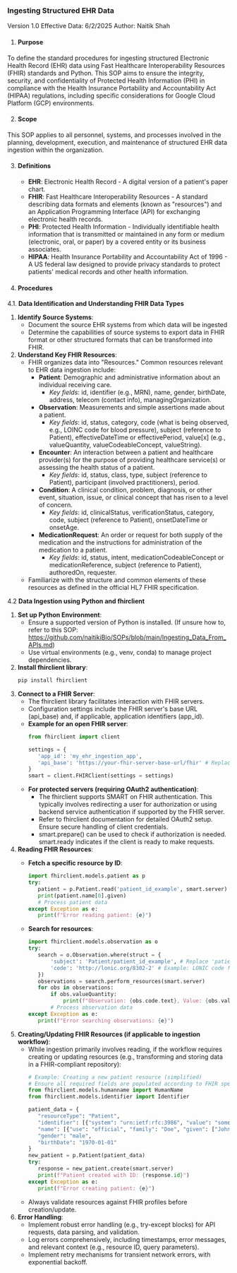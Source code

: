 ### Ingesting Structured EHR Data
Version 1.0 Effective Data: 6/2/2025 Author: Naitik Shah

1.  #### Purpose
To define the standard procedures for ingesting structured Electronic Health Record (EHR) data using Fast Healthcare Interoperability Resources (FHIR) standards and Python. This SOP aims to ensure the integrity, security, and confidentiality of Protected Health Information (PHI) in compliance with the Health Insurance Portability and Accountability Act (HIPAA) regulations, including specific considerations for Google Cloud Platform (GCP) environments.

2. #### Scope
This SOP applies to all personnel, systems, and processes involved in the planning, development, execution, and maintenance of structured EHR data ingestion within the organization.

3. #### Definitions
	- **EHR**: Electronic Health Record - A digital version of a patient's paper chart.
	- **FHIR**: Fast Healthcare Interoperability Resources - A standard describing data formats and elements (known as "resources") and an Application Programming Interface (API) for exchanging electronic health records.
	- **PHI**: Protected Health Information - Individually identifiable health information that is transmitted or maintained in any form or medium (electronic, oral, or paper) by a covered entity or its business associates.
	- **HIPAA**: Health Insurance Portability and Accountability Act of 1996 - A US federal law designed to provide privacy standards to protect patients' medical records and other health information.

4. #### Procedures
4.1. **Data Identification and Understanding FHIR Data Types**
1. **Identify Source Systems**:
   - Document the source EHR systems from which data will be ingested
   - Determine the capabilities of source systems to export data in FHIR format or other structured formats that can be transformed into FHIR.
2. **Understand Key FHIR Resources**:
   - FHIR organizes data into "Resources." Common resources relevant to EHR data ingestion include:
     - **Patient**: Demographic and administrative information about an individual receiving care.
       - _Key fields_: id, identifier (e.g., MRN), name, gender, birthDate, address, telecom (contact info), managingOrganization.
     - **Observation**: Measurements and simple assertions made about a patient.
       - _Key fields_: id, status, category, code (what is being observed, e.g., LOINC code for blood pressure), subject (reference to Patient), effectiveDateTime or effectivePeriod, value[x] (e.g., valueQuantity, valueCodeableConcept, valueString).
     - **Encounter**: An interaction between a patient and healthcare provider(s) for the purpose of providing healthcare service(s) or assessing the health status of a patient.
       - _Key fields_: id, status, class, type, subject (reference to Patient), participant (involved practitioners), period.
     - **Condition**: A clinical condition, problem, diagnosis, or other event, situation, issue, or clinical concept that has risen to a level of concern.
       - _Key fields_: id, clinicalStatus, verificationStatus, category, code, subject (reference to Patient), onsetDateTime or onsetAge.
     - **MedicationRequest**: An order or request for both supply of the medication and the instructions for administration of the medication to a patient.
       - _Key fields_: id, status, intent, medicationCodeableConcept or medicationReference, subject (reference to Patient), authoredOn, requester.
   - Familiarize with the structure and common elements of these resources as defined in the official HL7 FHIR specification.

4.2 **Data Ingestion using Python and fhirclient**
1. **Set up Python Environment**:
   - Ensure a supported version of Python is installed. (If unsure how to, refer to this SOP: https://github.com/naitikiBio/SOPs/blob/main/Ingesting_Data_From_APIs.md)
   - Use virtual environments (e.g., venv, conda) to manage project dependencies.
2. **Install fhirclient library**:
   ```bash
   pip install fhirclient
   ```
3. **Connect to a FHIR Server**:
   - The fhirclient library facilitates interaction with FHIR servers.
   - Configuration settings include the FHIR server's base URL (api_base) and, if applicable, application identifiers (app_id).
   - **Example for an open FHIR server**:
     ```python
     from fhirclient import client

     settings = {
     	'app_id': 'my_ehr_ingestion_app',
     	'api_base': 'https://your-fhir-server-base-url/fhir' # Replace with actual FHIR server URL
     }
     smart = client.FHIRClient(settings = settings)
     ```
   - **For protected servers (requiring OAuth2 authentication)**:
     - The fhirclient supports SMART on FHIR authentication. This typically involves redirecting a user for authorization or using backend service authentication if supported by the FHIR server.
     - Refer to fhirclient documentation for detailed OAuth2 setup. Ensure secure handling of client credentials.
     - smart.prepare() can be used to check if authorization is needed. smart.ready indicates if the client is ready to make requests.
4. **Reading FHIR Resources**:
   - **Fetch a specific resource by ID**:
     ```python
     import fhirclient.models.patient as p
     try:
     	patient = p.Patient.read('patient_id_example', smart.server) # Replace 'patient_id_example'
     	print(patient.name[0].given)
     	# Process patient data
     except Exception as e:
     	print(f"Error reading patient: {e}")
     ```

   - **Search for resources**:
     ```python
     import fhirclient.models.observation as o
     try:
     	search = o.Observation.where(struct = {
     		'subject': 'Patient/patient_id_example', # Replace 'patient_id_example'
     		'code': 'http://lonic.org/8302-2' # Example: LONIC code for Body Height
     	})
     	observations = search.perform_resources(smart.server)
     	for obs in observations:
     		if obs.valueQuantity:
     			print(f"Observation: {obs.code.text}, Value: {obs.valueQuantity.value} {obs.valueQuantity.unit}")
     		# Process observation data
     except Exception as e:
     	print(f"Error searching observations: {e}")
5. **Creating/Updating FHIR Resources (if applicable to ingestion workflow)**:
   - While ingestion primarily involves reading, if the workflow requires creating or updating resources (e.g., transforming and storing data in a FHIR-compliant repository):
     ```python
     # Example: Creating a new patient resource (simplified)
     # Ensure all required fields are populated according to FHIR specs and profiles
     from fhirclient.models.humanname import HumanName
     from fhirclient.models.identifier import Identifier

     patient_data = {
     	"resourceType": "Patient",
     	"identifier": [{"system": "urn:ietf:rfc:3986", "value": "some_unique_id"}],
     	"name": [{"use": "official", "family": "Doe", "given": ["John"]}],
     	"gender": "male",
     	"birthDate": "1970-01-01"
     }
     new_patient = p.Patient(patient_data)
     try:
     	response = new_patient.create(smart.server)
     	print(f"Patient created with ID: {response.id}")
     except Exception as e:
     	print(f"Error creating patient: {e}")

   - Always validate resources against FHIR profiles before creation/update.
6. **Error Handling**:
   - Implement robust error handling (e.g., try-except blocks) for API requests, data parsing, and validation.
   - Log errors comprehensively, including timestamps, error messages, and relevant context (e.g., resource ID, query parameters).
   - Implement retry mechanisms for transient network errors, with exponential backoff.
